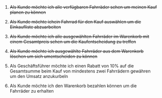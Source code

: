 1. ~~Als Kunde möchte ich alle verfügbaren Fahrräder sehen um meinen Kauf planen zu können~~

2. ~~Als Kunde möchte ichein Fahrrad für den Kauf auswählen um die Einkaufliste abzuarbeiten~~

3. ~~Als Kunde möchte ich alle ausgewählten Fahrräder im Warenkorb mit einem Gesamtpreis sehen um die Kaufentscheidung zu treffen~~

4. ~~Als Kunde möchte ich ausgewählte Fahrräder aus dem Warenkorb löschen um sich umentscheiden zu können~~

5. Als Geschäftsführer möchte ich einen Rabatt von 10% auf die Gesamtsumme beim Kauf von mindestens zwei Fahrrädern gewähren um den Umsatz anzukurbeln

6. Als Kunde möchte ich den Warenkorb bezahlen können um die Fahrräder zu erhalten
